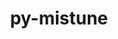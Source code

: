 ---
title: "py-mistune"
layout: cache
categories: [package, v0.22.3]
meta: {"versions": ["2.0.5"], "compilers": ["gcc@=11.1.0", "gcc@=11.4.0", "gcc@=9.4.0", "oneapi@=2024.0.0"], "oss": ["ubuntu20.04", "ubuntu22.04"], "platforms": ["linux"], "targets": ["neoverse_v1", "neoverse_v2", "ppc64le", "x86_64_v3"], "stacks": ["data-vis-sdk", "e4s", "e4s-neoverse-v2", "e4s-neoverse_v1", "e4s-oneapi", "e4s-power", "root"], "num_specs": 8, "num_specs_by_stack": {"e4s-power": 1, "root": 8, "data-vis-sdk": 2, "e4s-neoverse_v1": 1, "e4s-neoverse-v2": 1, "e4s": 2, "e4s-oneapi": 1}}
spec_details: [{"hash": "6q4es57swn5tliajzsxrtz3fz3drqcn7", "compiler": "gcc@=9.4.0", "versions": ["2.0.5"], "os": "ubuntu20.04", "platform": "linux", "target": "ppc64le", "variants": ["build_system=python_pip"], "stacks": ["e4s-power", "root"], "size": "-", "tarball": "https://binaries.spack.io/v0.22.3/build_cache/linux-ubuntu20.04-ppc64le/gcc-9.4.0/py-mistune-2.0.5/linux-ubuntu20.04-ppc64le-gcc-9.4.0-py-mistune-2.0.5-6q4es57swn5tliajzsxrtz3fz3drqcn7.spack"}, {"hash": "cej22h5bbabzsf7pw7vq2h2gmhjsxeny", "compiler": "gcc@=11.1.0", "versions": ["2.0.5"], "os": "ubuntu20.04", "platform": "linux", "target": "x86_64_v3", "variants": ["build_system=python_pip"], "stacks": ["data-vis-sdk", "root"], "size": "-", "tarball": "https://binaries.spack.io/v0.22.3/build_cache/linux-ubuntu20.04-x86_64_v3/gcc-11.1.0/py-mistune-2.0.5/linux-ubuntu20.04-x86_64_v3-gcc-11.1.0-py-mistune-2.0.5-cej22h5bbabzsf7pw7vq2h2gmhjsxeny.spack"}, {"hash": "rvd2csnvq7hjdwbajkf5uloltbqw4bvh", "compiler": "gcc@=11.1.0", "versions": ["2.0.5"], "os": "ubuntu20.04", "platform": "linux", "target": "x86_64_v3", "variants": ["build_system=python_pip"], "stacks": ["data-vis-sdk", "root"], "size": "-", "tarball": "https://binaries.spack.io/v0.22.3/build_cache/linux-ubuntu20.04-x86_64_v3/gcc-11.1.0/py-mistune-2.0.5/linux-ubuntu20.04-x86_64_v3-gcc-11.1.0-py-mistune-2.0.5-rvd2csnvq7hjdwbajkf5uloltbqw4bvh.spack"}, {"hash": "jjuxd7wwancoqm5pi6cgjmaoyh5paor5", "compiler": "gcc@=11.4.0", "versions": ["2.0.5"], "os": "ubuntu22.04", "platform": "linux", "target": "neoverse_v1", "variants": ["build_system=python_pip"], "stacks": ["e4s-neoverse_v1", "root"], "size": "-", "tarball": "https://binaries.spack.io/v0.22.3/build_cache/linux-ubuntu22.04-neoverse_v1/gcc-11.4.0/py-mistune-2.0.5/linux-ubuntu22.04-neoverse_v1-gcc-11.4.0-py-mistune-2.0.5-jjuxd7wwancoqm5pi6cgjmaoyh5paor5.spack"}, {"hash": "7zybvmh3noh4hnlwxzcl2cpdn646okx4", "compiler": "gcc@=11.4.0", "versions": ["2.0.5"], "os": "ubuntu22.04", "platform": "linux", "target": "neoverse_v2", "variants": ["build_system=python_pip"], "stacks": ["root", "e4s-neoverse-v2"], "size": "-", "tarball": "https://binaries.spack.io/v0.22.3/build_cache/linux-ubuntu22.04-neoverse_v2/gcc-11.4.0/py-mistune-2.0.5/linux-ubuntu22.04-neoverse_v2-gcc-11.4.0-py-mistune-2.0.5-7zybvmh3noh4hnlwxzcl2cpdn646okx4.spack"}, {"hash": "psu4qx5cjpzc7ht6zvzhb3j7co573paw", "compiler": "gcc@=11.4.0", "versions": ["2.0.5"], "os": "ubuntu22.04", "platform": "linux", "target": "x86_64_v3", "variants": ["build_system=python_pip"], "stacks": ["e4s", "root"], "size": "-", "tarball": "https://binaries.spack.io/v0.22.3/build_cache/linux-ubuntu22.04-x86_64_v3/gcc-11.4.0/py-mistune-2.0.5/linux-ubuntu22.04-x86_64_v3-gcc-11.4.0-py-mistune-2.0.5-psu4qx5cjpzc7ht6zvzhb3j7co573paw.spack"}, {"hash": "qp4it2iidyg5myx6uzizey6l63hxgynd", "compiler": "gcc@=11.4.0", "versions": ["2.0.5"], "os": "ubuntu22.04", "platform": "linux", "target": "x86_64_v3", "variants": ["build_system=python_pip"], "stacks": ["e4s", "root"], "size": "-", "tarball": "https://binaries.spack.io/v0.22.3/build_cache/linux-ubuntu22.04-x86_64_v3/gcc-11.4.0/py-mistune-2.0.5/linux-ubuntu22.04-x86_64_v3-gcc-11.4.0-py-mistune-2.0.5-qp4it2iidyg5myx6uzizey6l63hxgynd.spack"}, {"hash": "tx2wt2dxbmlfrsulksmpyxkraiqkbx7z", "compiler": "oneapi@=2024.0.0", "versions": ["2.0.5"], "os": "ubuntu22.04", "platform": "linux", "target": "x86_64_v3", "variants": ["build_system=python_pip"], "stacks": ["e4s-oneapi", "root"], "size": "-", "tarball": "https://binaries.spack.io/v0.22.3/build_cache/linux-ubuntu22.04-x86_64_v3/oneapi-2024.0.0/py-mistune-2.0.5/linux-ubuntu22.04-x86_64_v3-oneapi-2024.0.0-py-mistune-2.0.5-tx2wt2dxbmlfrsulksmpyxkraiqkbx7z.spack"}]
---